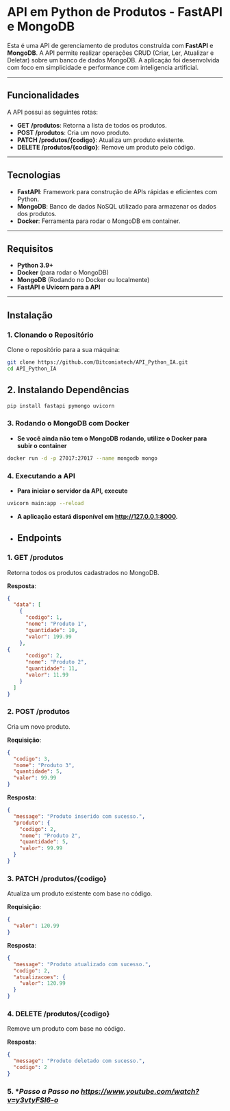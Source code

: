 # API em Python de Produtos - FastAPI e MongoDB

Esta é uma API de gerenciamento de produtos construída com **FastAPI** e **MongoDB**. A API permite realizar operações CRUD (Criar, Ler, Atualizar e Deletar) sobre um banco de dados MongoDB. A aplicação foi desenvolvida com foco em simplicidade e performance com inteligencia artificial.

---

## Funcionalidades

A API possui as seguintes rotas:

- **GET /produtos**: Retorna a lista de todos os produtos.
- **POST /produtos**: Cria um novo produto.
- **PATCH /produtos/{codigo}**: Atualiza um produto existente.
- **DELETE /produtos/{codigo}**: Remove um produto pelo código.

---

## Tecnologias

- **FastAPI**: Framework para construção de APIs rápidas e eficientes com Python.
- **MongoDB**: Banco de dados NoSQL utilizado para armazenar os dados dos produtos.
- **Docker**: Ferramenta para rodar o MongoDB em container.

---

## Requisitos

- **Python 3.9+**
- **Docker** (para rodar o MongoDB)
- **MongoDB** (Rodando no Docker ou localmente)
- **FastAPI e Uvicorn para a API**

---

## Instalação

### 1. Clonando o Repositório

Clone o repositório para a sua máquina:

```bash
git clone https://github.com/Bitcomiatech/API_Python_IA.git
cd API_Python_IA
```
## 2. Instalando Dependências
```bash
pip install fastapi pymongo uvicorn
```
### 3. Rodando o MongoDB com Docker
- **Se você ainda não tem o MongoDB rodando, utilize o Docker para subir o container**
```bash
docker run -d -p 27017:27017 --name mongodb mongo
```
### 4. Executando a API
- **Para iniciar o servidor da API, execute**
```bash
uvicorn main:app --reload
```
- **A aplicação estará disponível em http://127.0.0.1:8000.**

- ## Endpoints

### 1. **GET /produtos**

Retorna todos os produtos cadastrados no MongoDB.

**Resposta**:

```json
{
  "data": [
    {
      "codigo": 1,
      "nome": "Produto 1",
      "quantidade": 10,
      "valor": 199.99
    },
{
      "codigo": 2,
      "nome": "Produto 2",
      "quantidade": 11,
      "valor": 11.99
    }
  ]
}
```

### 2. **POST /produtos**

Cria um novo produto.

**Requisição**:

```json
{
  "codigo": 3,
  "nome": "Produto 3",
  "quantidade": 5,
  "valor": 99.99
}
```
**Resposta**:
```json
{
  "message": "Produto inserido com sucesso.",
  "produto": {
    "codigo": 2,
    "nome": "Produto 2",
    "quantidade": 5,
    "valor": 99.99
  }
}
```

### 3. **PATCH /produtos/{codigo}**

Atualiza um produto existente com base no código.

**Requisição**:

```json
{
  "valor": 120.99
}
```
**Resposta**:
```json
{
  "message": "Produto atualizado com sucesso.",
  "codigo": 2,
  "atualizacoes": {
    "valor": 120.99
  }
}
```

### 4. **DELETE /produtos/{codigo}**

Remove um produto com base no código.

**Resposta**:
```json
{
  "message": "Produto deletado com sucesso.",
  "codigo": 2
}
```
### 5. **Passo a Passo no https://www.youtube.com/watch?v=y3vtyFSl6-o*

